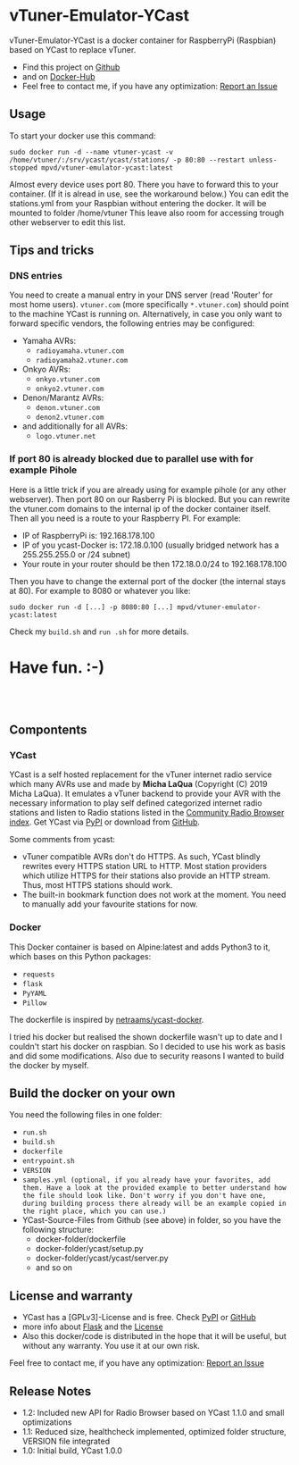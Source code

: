 # vTuner-Emulator-YCast

vTuner-Emulator-YCast is a docker container for RaspberryPi (Raspbian) based on YCast to replace vTuner.
* Find this project on [Github](https://github.com/mpvd/vTuner-Emulator-YCast/) 
* and on [Docker-Hub](https://hub.docker.com/r/mpvd/vtuner-emulator-ycast)
* Feel free to contact me, if you have any optimization: [Report an Issue](https://github.com/mpvd/vTuner-Emulator-YCast/issues)

## Usage

To start your docker use this command:
```
sudo docker run -d --name vtuner-ycast -v /home/vtuner/:/srv/ycast/ycast/stations/ -p 80:80 --restart unless-stopped mpvd/vtuner-emulator-ycast:latest 
```
 Almost every device uses port 80. There you have to forward this to your container. (If it is alread in use, see the workaround below.)
 You can edit the stations.yml from your Raspbian without entering the docker. It will be mounted to folder /home/vtuner 
 This leave also room for accessing trough other webserver to edit this list.
 
## Tips and tricks 
### DNS entries

You need to create a manual entry in your DNS server (read 'Router' for most home users). `vtuner.com` (more specifically `*.vtuner.com`) should point to the machine YCast is running on. Alternatively, in case you only want to forward specific vendors, the following entries may be configured:

  * Yamaha AVRs: 
	- `radioyamaha.vtuner.com` 
	- `radioyamaha2.vtuner.com`
  * Onkyo AVRs: 
	- `onkyo.vtuner.com` 
	- `onkyo2.vtuner.com`
  * Denon/Marantz AVRs: 
	- `denon.vtuner.com`
	- `denon2.vtuner.com`
  * and additionally for all AVRs:
	- `logo.vtuner.net`
  
 
 ### If port 80 is already blocked due to parallel use with for example Pihole 
  Here is a little trick if you are already using for example pihole (or any other webserver). Then port 80 on our Rasberry Pi is blocked. But you can rewrite the vtuner.com domains to the internal ip of the docker container itself. Then all you need is a route to your Raspberry PI.  For example:
  * IP of RaspberryPi is: 192.168.178.100
  * IP of you ycast-Docker is: 172.18.0.100 (usually bridged network has a 255.255.255.0 or /24 subnet)
  * Your route in your router should be then 172.18.0.0/24 to 192.168.178.100
  
Then you have to change the external port of the docker (the internal stays at 80). For example to 8080 or whatever you like: 
```
sudo docker run -d [...] -p 8080:80 [...] mpvd/vtuner-emulator-ycast:latest
```
Check my ```build.sh``` and ```run .sh``` for more details. 

Have fun. :-)
=
<br><br> 
## Compontents
### YCast
YCast is a self hosted replacement for the vTuner internet radio service which many AVRs use and made by **Micha LaQua** (Copyright (C) 2019 Micha LaQua).
It emulates a vTuner backend to provide your AVR with the necessary information to play self defined categorized internet radio stations and listen to Radio stations listed in the [Community Radio Browser index](http://www.radio-browser.info). 
Get YCast via [PyPI](https://pypi.org/project/ycast/) or download from [GitHub](https://github.com/milaq/YCast/releases).


Some comments from ycast:

 * vTuner compatible AVRs don't do HTTPS. As such, YCast blindly rewrites every HTTPS station URL to HTTP. Most station providers which utilize HTTPS for their stations also provide an HTTP stream. Thus, most HTTPS stations should work.
 * The built-in bookmark function does not work at the moment. You need to manually add your favourite stations for now.

### Docker
This Docker container is based on Alpine:latest and adds Python3 to it, which bases on this Python packages:
 * `requests`
 * `flask`
 * `PyYAML`
 * `Pillow`

The dockerfile is inspired by [netraams/ycast-docker](https://hub.docker.com/r/netraams/ycast-docker).

I tried his docker but realised the shown dockerfile wasn't up to date and I couldn't start his docker on raspbian. So I decided to use his work as basis and did some modifications. Also due to security reasons I wanted to build the docker by myself.

## Build the docker on your own

You need the following files in one folder: 
 * `run.sh`
 * `build.sh`
 * `dockerfile`
 * `entrypoint.sh`
 * `VERSION`
 * `samples.yml (optional, if you already have your favorites, add them. Have a look at the provided example to better understand how the file should look like. Don't worry if you don't have one, during building process there already will be an example copied in the right place, which you can use.)`
 * YCast-Source-Files from Github (see above) in folder, so you have the following structure:
   * docker-folder/dockerfile
   * docker-folder/ycast/setup.py
   * docker-folder/ycast/ycast/server.py
   * and so on
 
## License and warranty
  * YCast has a [GPLv3]-License and is free. Check [PyPI](https://pypi.org/project/ycast/) or [GitHub](https://github.com/milaq/YCast/releases)
  * more info about [Flask](https://flask.palletsprojects.com/en/1.1.x/) and the [License](https://github.com/pallets/flask/blob/master/LICENSE.rst)
  * Also this docker/code is distributed in the hope that it will be useful, but without any warranty. You use it at our own risk. 
  
Feel free to contact me, if you have any optimization: [Report an Issue](https://github.com/mpvd/vTuner-Emulator-YCast/issues)

## Release Notes
  * 1.2: Included new API for Radio Browser based on YCast 1.1.0 and small optimizations
  * 1.1: Reduced size, healthcheck implemented, optimized folder structure, VERSION file integrated 
  * 1.0: Initial build, YCast 1.0.0
